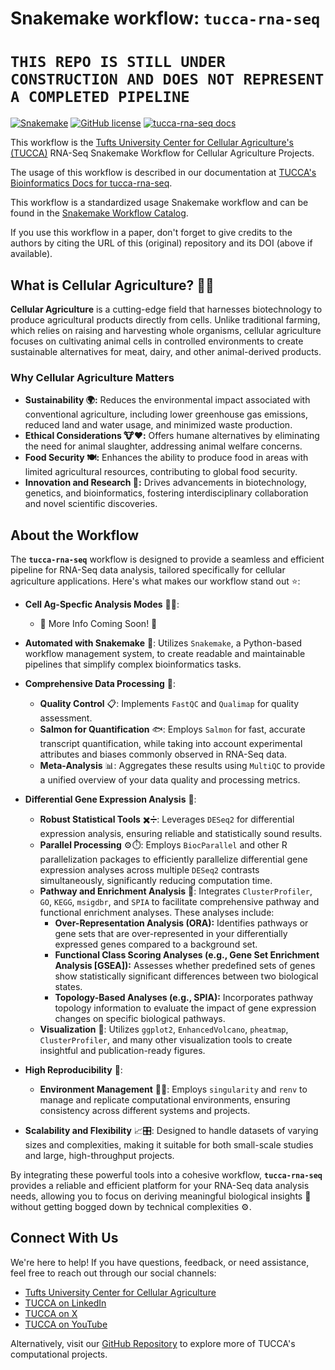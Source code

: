 # Snakemake workflow: `tucca-rna-seq`

# `THIS REPO IS STILL UNDER CONSTRUCTION AND DOES NOT REPRESENT A COMPLETED PIPELINE`

[![Snakemake](https://img.shields.io/badge/snakemake-≥8.27.1-brightgreen.svg)](https://snakemake.github.io)
[![GitHub license](https://img.shields.io/github/license/benjibromberg/tucca-rna-seq?color=orange)](https://github.com/benjibromberg/tucca-rna-seq/blob/main/LICENSE)
[![tucca-rna-seq docs](https://img.shields.io/badge/documentation-tucca--rna--seq_docs-blue)](https://tucca-cellag.github.io/tucca-rna-seq/introduction)

This workflow is the
[Tufts University Center for Cellular Agriculture's (TUCCA)] RNA-Seq Snakemake
Workflow for Cellular Agriculture Projects.

The usage of this workflow is described in our documentation at [TUCCA's Bioinformatics Docs for tucca-rna-seq].

This workflow is a standardized usage Snakemake workflow and can be found in
the [Snakemake Workflow Catalog].

If you use this workflow in a paper, don't forget to give credits to the authors
by citing the URL of this (original) repository and its DOI (above if
available).

## What is Cellular Agriculture? 🧬🌱

**Cellular Agriculture** is a cutting-edge field that harnesses biotechnology
to produce agricultural products directly from cells. Unlike traditional
farming, which relies on raising and harvesting whole organisms, cellular
agriculture focuses on cultivating animal cells in controlled environments to
create sustainable alternatives for meat, dairy, and other animal-derived
products.

### **Why Cellular Agriculture Matters**

- **Sustainability 🌍:** Reduces the environmental impact associated with
  conventional agriculture, including lower greenhouse gas emissions, reduced
  land and water usage, and minimized waste production.
- **Ethical Considerations 🐮❤️:** Offers humane alternatives by eliminating the
  need for animal slaughter, addressing animal welfare concerns.
- **Food Security 🍽️:** Enhances the ability to produce food in areas with
  limited agricultural resources, contributing to global food security.
- **Innovation and Research 🔬:** Drives advancements in biotechnology,
  genetics, and bioinformatics, fostering interdisciplinary collaboration and
  novel scientific discoveries.

## About the Workflow

The **`tucca-rna-seq`** workflow is designed to provide a seamless and efficient
pipeline for RNA-Seq data analysis, tailored specifically for cellular
agriculture applications. Here's what makes our workflow stand out ⭐:

- **Cell Ag-Specfic Analysis Modes** 🥩🍔:
  - 🚧 More Info Coming Soon! 🚧

- **Automated with Snakemake** 🐍: Utilizes `Snakemake`, a Python-based workflow
management system, to create readable and maintainable pipelines that simplify
complex bioinformatics tasks.
  
- **Comprehensive Data Processing** 📂:
  - **Quality Control** 📋: Implements `FastQC` and `Qualimap` for quality
    assessment.
  - **Salmon for Quantification** 🐟: Employs `Salmon` for fast, accurate
    transcript quantification, while taking into account experimental attributes
    and biases commonly observed in RNA-Seq data.
  - **Meta-Analysis** 📊: Aggregates these results using `MultiQC` to provide a
    unified overview of your data quality and processing metrics.
  
- **Differential Gene Expression Analysis** 🧬:
  - **Robust Statistical Tools** ✖️➗: Leverages `DESeq2` for differential
    expression analysis, ensuring reliable and statistically sound results.
  - **Parallel Processing** ⚙️⏱️: Employs `BiocParallel` and other R
    parallelization packages to efficiently parallelize differential gene
    expression analyses across multiple `DESeq2` contrasts simultaneously,
    significantly reducing computation time.
  - **Pathway and Enrichment Analysis** 🧩: Integrates `ClusterProfiler`, `GO`,
    `KEGG`, `msigdbr`, and `SPIA` to facilitate comprehensive pathway and
    functional enrichment analyses. These analyses include:
    - **Over-Representation Analysis (ORA):** Identifies pathways or gene sets
      that are over-represented in your differentially expressed genes compared
      to a background set.
    - **Functional Class Scoring Analyses (e.g., Gene Set Enrichment Analysis
      [GSEA]):** Assesses whether predefined sets of genes show statistically
      significant differences between two biological states.
    - **Topology-Based Analyses (e.g., SPIA):** Incorporates pathway topology
      information to evaluate the impact of gene expression changes on specific
      biological pathways.
  - **Visualization** 📸: Utilizes `ggplot2`, `EnhancedVolcano`, `pheatmap`,
    `ClusterProfiler`, and many other visualization tools to create insightful
    and publication-ready figures.
  
- **High Reproducibility** 🔄:
  - **Environment Management** 🔧🌐: Employs `singularity` and `renv` to manage and
    replicate computational environments, ensuring consistency across different
    systems and projects.

- **Scalability and Flexibility** 📈🎛️: Designed to handle datasets of varying
  sizes and complexities, making it suitable for both small-scale studies and
  large, high-throughput projects.

By integrating these powerful tools into a cohesive workflow,
**`tucca-rna-seq`** provides a reliable and efficient platform for your RNA-Seq
data analysis needs, allowing you to focus on deriving meaningful biological
insights 🧠 without getting bogged down by technical complexities ⚙️.

## Connect With Us

We're here to help! If you have questions, feedback, or need assistance, feel
free to reach out through our social channels:

- [Tufts University Center for Cellular Agriculture](https://cellularagriculture.tufts.edu/)
- [TUCCA on LinkedIn](https://www.linkedin.com/company/tufts-cell-ag/)
- [TUCCA on X](https://twitter.com/tuftscellag)
- [TUCCA on YouTube](https://www.youtube.com/channel/UC29F8uqsu_K7aRxOgjfG_HQ)

Alternatively, visit our [GitHub Repository](https://github.com/tucca-cellag)
to explore more of TUCCA's computational projects.

[Tufts University Center for Cellular Agriculture's (TUCCA)]: (https://cellularagriculture.tufts.edu/)
[TUCCA's Bioinformatics Docs for tucca-rna-seq]: (https://tucca-cellag.github.io/tucca-rna-seq/introduction)
[Snakemake Workflow Catalog]: (https://snakemake.github.io/snakemake-workflow-catalog/docs/workflows/tucca-cellag%20tucca-rna-seq.html)